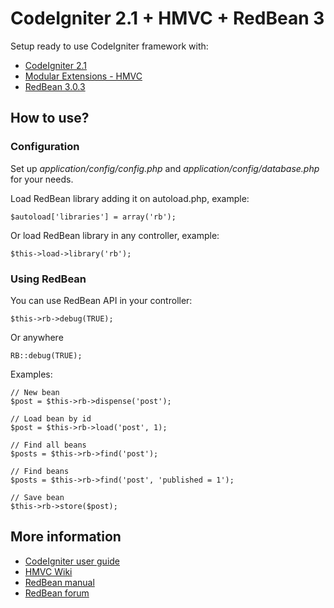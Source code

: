 # CodeIgniter 2.1 + HMVC + RedBean 3

Setup ready to use CodeIgniter framework with:

-	[CodeIgniter 2.1](http://codeigniter.com)
- [Modular Extensions - HMVC](http://bitbucket.org/wiredesignz/codeigniter-modular-extensions-hmvc/overview)
- [RedBean 3.0.3](http//redbeanphp.com)

## How to use?

### Configuration

Set up *application/config/config.php* and *application/config/database.php* for your needs.

Load RedBean library adding it on autoload.php, example:

	$autoload['libraries'] = array('rb');
	
Or load RedBean library in any controller, example:

	$this->load->library('rb');
	
### Using RedBean

You can use RedBean API in your controller:

	$this->rb->debug(TRUE);
	
Or anywhere

	RB::debug(TRUE);
	
Examples:

	// New bean
	$post = $this->rb->dispense('post');
	
	// Load bean by id
	$post = $this->rb->load('post', 1);
	
	// Find all beans
	$posts = $this->rb->find('post');
	
	// Find beans
	$posts = $this->rb->find('post', 'published = 1');
	
	// Save bean
	$this->rb->store($post);
	
## More information

- [CodeIgniter user guide](http://codeigniter.com/user_guide)
- [HMVC Wiki](http://bitbucket.org/wiredesignz/codeigniter-modular-extensions-hmvc/wiki)
- [RedBean manual](http://www.redbeanphp.com/)
- [RedBean forum](http://groups.google.com/group/redbeanorm)